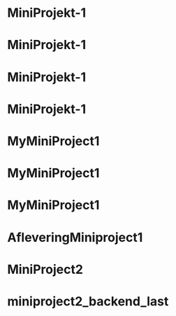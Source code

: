 # MiniProjekt-1
# MiniProjekt-1
# MiniProjekt-1
# MiniProjekt-1
# MyMiniProject1
# MyMiniProject1
# MyMiniProject1
# AfleveringMiniproject1
# MiniProject2
# miniproject2_backend_last
